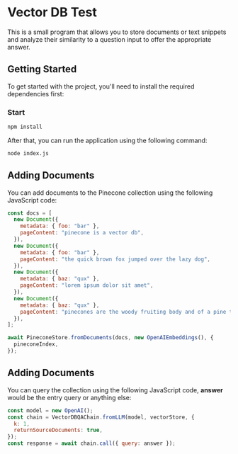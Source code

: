 # Vector DB Test

This is a small program that allows you to store documents or text snippets and analyze their similarity to a question input to offer the appropriate answer.

## Getting Started

To get started with the project, you'll need to install the required dependencies first:

### Start
``` bash 
npm install
```

After that, you can run the application using the following command:

``` bash 
node index.js
```


## Adding Documents

You can add documents to the Pinecone collection using the following JavaScript code:

```js
const docs = [
  new Document({
    metadata: { foo: "bar" },
    pageContent: "pinecone is a vector db",
  }),
  new Document({
    metadata: { foo: "bar" },
    pageContent: "the quick brown fox jumped over the lazy dog",
  }),
  new Document({
    metadata: { baz: "qux" },
    pageContent: "lorem ipsum dolor sit amet",
  }),
  new Document({
    metadata: { baz: "qux" },
    pageContent: "pinecones are the woody fruiting body and of a pine tree",
  }),
];

await PineconeStore.fromDocuments(docs, new OpenAIEmbeddings(), {
  pineconeIndex,
});
```

## Adding Documents

You can query the collection using the following JavaScript code, **answer** would be the entry query or anything else:

```js
const model = new OpenAI();
const chain = VectorDBQAChain.fromLLM(model, vectorStore, {
  k: 1,
  returnSourceDocuments: true,
});
const response = await chain.call({ query: answer });
```

